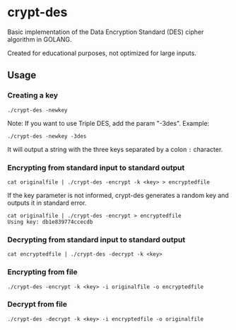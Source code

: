 # crypt-des

Basic implementation of the Data Encryption Standard (DES) cipher algorithm in GOLANG.

Created for educational purposes, not optimized for large inputs.

## Usage

### Creating a key
```
./crypt-des -newkey
```
Note: If you want to use Triple DES, add the param "-3des". Example:
```
./crypt-des -newkey -3des
```
It will output a string with the three keys separated by a colon `:` character.

### Encrypting from standard input to standard output
```
cat originalfile | ./crypt-des -encrypt -k <key> > encryptedfile
```
If the key parameter is not informed, crypt-des generates a random key and outputs it in standard error.
```
cat originalfile | ./crypt-des -encrypt > encryptedfile
Using key: db1e839774ccecdb
```

### Decrypting from standard input to standard output
```
cat encryptedfile | ./crypt-des -decrypt -k <key>
```
### Encrypting from file
```
./crypt-des -encrypt -k <key> -i originalfile -o encryptedfile
```
### Decrypt from file
```
./crypt-des -decrypt -k <key> -i encryptedfile -o originalfile
```
